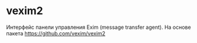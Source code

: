 # vexim2
Интерфейс панели управления Exim (message transfer agent). На основе пакета https://github.com/vexim/vexim2
